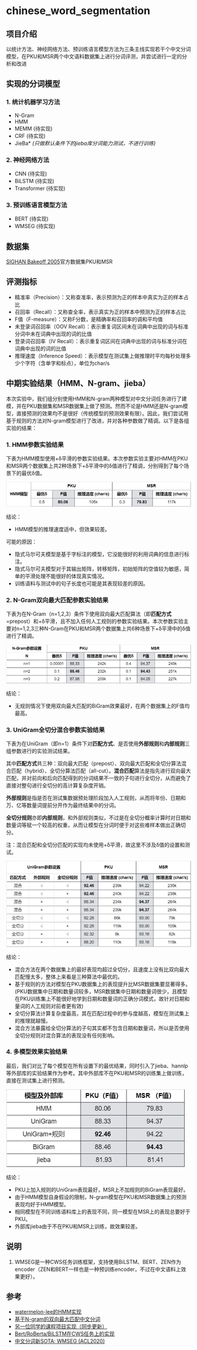 # chinese_word_segmentation

## 项目介绍
以统计方法、神经网络方法、预训练语言模型方法为三条主线实现若干个中文分词模型，在PKU和MSR两个中文语料数据集上进行分词评测，并尝试进行一定的分析和改进

## 实现的分词模型

### 1. 统计机器学习方法
- N-Gram
- HMM
- MEMM (待实现)
- CRF (待实现)
- JieBa* _(只做默认条件下的jieba库分词能力测试，不进行训练)_

### 2. 神经网络方法
- CNN (待实现)
- BiLSTM (待实现)
- Transformer (待实现)

### 3. 预训练语言模型方法
- BERT (待实现)
- WMSEG (待实现)

## 数据集

[SIGHAN Bakeoff 2005](http://sighan.cs.uchicago.edu/bakeoff2005/)官方数据集PKU和MSR

## 评测指标

- 精准率（Precision）：又称查准率，表示预测为正的样本中真实为正的样本占比
- 召回率（Recall）：又称查全率，表示真实为正的样本中预测为正的样本占比
- F值（F-measure）：又称F分数，是精确率和召回率的调和平均值
- 未登录词召回率（OOV Recall）：表示重复词区间未在词典中出现的词与标准分词中未在词典中出现的词的比值
- 登录词召回率（IV Recall）：表示重复词区间在词典中出现的词与标准分词在词典中出现的词的比值
- 推理速度（Inference Speed）：表示模型在测试集上做推理时平均每秒处理多少个字符（含单字和标点），单位为char/s

## 中期实验结果（HMM、N-gram、jieba）

本次实验中，我们组分别使用HMM和N-gram两种模型对中文分词任务进行了建模，并在PKU数据集和MSR数据集上做了预测。然而不论是HMM还是N-gram模型，直接预测的效果均不是很好（传统模型的预测效果有限）。因此，我们尝试用基于规则的方法对N-gram模型进行了改进，并对各种参数做了精调。以下是各组实验的结果：

### 1. HMM参数实验结果

下表为HMM模型使用+δ平滑的参数实验结果。本次参数实验主要对HMM在PKU和MSR两个数据集上共2种场景下+δ平滑中的δ值进行了精调，分别得到了每个场景下的最优δ值。

![](https://github.com/SeaEagleI/chinese_word_segmentation/blob/master/results/1.png)

结论：
- HMM模型的推理速度适中，但效果较差。

可能的原因：
- 隐式马尔可夫模型是基于字标注的模型，它没能很好的利用词典的信息进行标注。
- 隐式马尔可夫模型对于其输出矩阵，转移矩阵，初始矩阵的空值较为敏感，简单的平滑处理不能很好的体现真实情况。
- 训练语料与测试中的句子长度也可能是其表现较差的原因。

### 2. N-Gram双向最大匹配参数实验结果

下表为在N-Gram（n=1,2,3）条件下使用双向最大匹配算法（即**匹配方式**=prepost）和+δ平滑，且不加入任何人工规则的参数实验结果。本次参数实验主要对n=1,2,3三种N-Gram在PKU和MSR两个数据集上共6种场景下+δ平滑中的δ值进行了精调。

![](https://github.com/SeaEagleI/chinese_word_segmentation/blob/master/results/2.png)

结论：
- 无规则情况下使用双向最大匹配的BiGram效果最好，在两个数据集上的F值均最高。

### 3. UniGram全切分混合参数实验结果

下表为在UniGram（即n=1）条件下对**匹配方式**、是否使用**外部规则**和**内部规则**三组参数进行的实验测试结果。

其中**匹配方式**共三种：双向最大匹配（prepost）、双向最大匹配和全切分算法混合匹配（hybrid）、全切分算法匹配（all-cut）。**混合匹配**算法是指先进行双向最大匹配，并对前向和后向匹配得到的分词结果不一致的子句进行全切分，从而避免了直接对整句进行全切分的高计算复杂度开销。

**外部规则**是指是否在测试集数据预处理阶段加入人工规则，从而将年份、日期和万、亿等数量词提前分开作为最终结果中的分词。

**全切分规则**亦即**内部规则**，和外部规则类似，不过是在全切分概率计算时对日期和数量词等赋一个较高的权重，从而让模型在分词时便于对这些难样本做出正确切分。

注：混合匹配和全切分匹配的实现均未使用+δ平滑，故这里不涉及δ值的设置和测试。

![](https://github.com/SeaEagleI/chinese_word_segmentation/blob/master/results/3.png)

结论：
- 混合方法在两个数据集上的最好表现均超过全切分，且速度上没有比双向最大匹配慢太多，整体上来看是三种算法中最优的。
- 基于规则的方法对模型在PKU数据集上的表现提升比MSR数据集要显著得多。(PKU数据集中日期和数量词较多，MSR数据集中日期和数量词很少，且模型在PKU训练集上不能很好地学到日期和数量词的正确分词模式，故针对日期和量词的人工规则对前者更有效)
- 全切分算法计算复杂度最高，其在匹配过程中的参与度越高，模型在测试集上的推理就越慢。
- 混合方法暴露给全切分算法的子句其实都不包含日期和数量词，所以是否使用全切分规则对混合算法的表现没有任何影响。

### 4. 多模型效果实验结果

最后，我们对比了每个模型在所有设置下的最优结果，同时引入了jieba、hannlp等外部库的实验结果作为参考。其中外部库不在PKU和MSR的训练集上做训练，直接在测试集上进行预测。

![](https://github.com/SeaEagleI/chinese_word_segmentation/blob/master/results/4.png)

结论：
- PKU上加入规则的UniGram表现最好，MSR上不加规则的BiGram表现最好。
- 由于HMM模型自身假设的限制，N-gram模型在PKU和MSR数据集上的预测表现均好于HMM模型。
- 相同模型在不同训练语料库上的表现不同，同一模型在MSR上的表现总要好于PKU。
- 外部库jieba由于不在PKU和MSR上训练，故效果较差。

## 说明

1. WMSEG是一种CWS任务训练框架，支持使用BiLSTM、BERT、ZEN作为encoder（ZEN和BERT一样也是一种预训练encoder，不过在中文语料上效果更好）。

## 参考
- [watermelon-lee的HMM实现](https://github.com/watermelon-lee/machine-learning-algorithms-implemented-by-python/tree/master/HMM)
- [基于N-gram的双向最大匹配中文分词](https://mqsee.blog.csdn.net/article/details/53466043)
- [另一位同学的课程项目实现（同步更新）](https://github.com/JackHCC/Chinese-Tokenization)
- [Bert/RoBerta/BiLSTM在CWS任务上的实现](https://github.com/hemingkx/WordSeg)
- [中文分词新SOTA: WMSEG (ACL2020)](https://aclanthology.org/2020.acl-main.734/)
